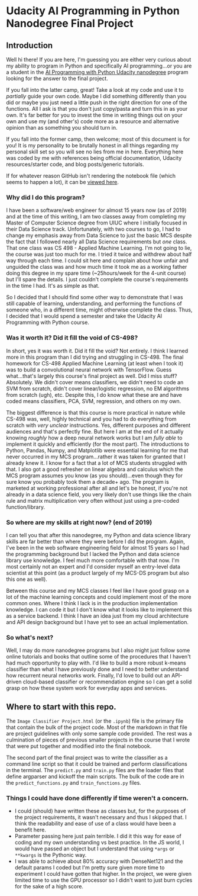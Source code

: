 # Udacity AI Programming in Python Nanodegree Final Project

## Introduction

Well hi there! If you are here, I'm guessing you are either very curious about my ability to program in Python and specifically AI programming...or you are a student in the [AI Programming with Python Udacity nanodegree](https://www.udacity.com/course/ai-programming-python-nanodegree--nd089) program looking for the answer to the final project.

If you fall into the latter camp, great! Take a look at my code and use it to _partially_ guide your own code. Maybe I did something differently than you did or maybe you just need a little push in the right direction for one of the functions. All I ask is that you don't just copy/pasta and turn this in as your own. It's far better for you to invest the time in writing things out on your own and use my (and other's) code more as a resource and alternative opinion than as something you should turn in.

If you fall into the former camp, then welcome; most of this document is for you! It is my personality to be brutally honest in all things regarding my personal skill set so you will see no lies from me in here. Everything here was coded by me with references being official documentation, Udacity resources/starter code, and blog posts/generic tutorials.

If for whatever reason GitHub isn't rendering the notebook file (which seems to happen a lot), it can be [viewed here](https://nbviewer.jupyter.org/github/linuxdream/UdacityAI-Final/blob/master/Image%20Classifier%20Project.ipynb).

### Why did I do this program?

I have been a software/web engineer for almost 15 years now (as of 2019) and at the time of this writing, I am two classes away from completing my Master of Computer Science degree from UIUC where I initially focused in their Data Science track. Unfortunately, with two courses to go, I had to change my emphasis away from Data Science to just the basic MCS despite the fact that I followed nearly all Data Science requirements but _one_ class. That one class was CS 498 - Applied Machine Learning. I'm not going to lie, the course was just too much for me. I tried it twice and withdrew about half way through each time. I could sit here and complain about how unfair and unguided the class was and how much time it took me as a working father doing this degree in my spare time (~25hours/week for the 4-unit course) but I'll spare the details. I just couldn't complete the course's requirements in the time I had. It's as simple as that.

So I decided that I should find some other way to demonstrate that I was still capable of learning, understanding, and performing the functions of someone who, in a different time, might otherwise complete the class. Thus, I decided that I would spend a semester and take the Udacity AI Programming with Python course.

### Was it worth it? Did it fill the void of CS-498?

In short, yes it was worth it. Did it fill the void? Not entirely. I think I learned more in this program than I did trying and struggling in CS-498. The final homework for CS-498 Applied Machine Learning (at least when I took it) was to build a convolutional neural network with TensorFlow. Guess what...that's largely this course's final project as well. Did I miss stuff? Absolutely. We didn't cover means classifiers, we didn't need to code an SVM from scratch, didn't cover linear/logistic regression, no EM algorithms from scratch (ugh), etc. Despite this, I do know what these are and have coded means classifiers, PCA, SVM, regression, and others on my own.

The biggest difference is that this course is more practical in nature while CS-498 was, well, highly technical and you had to do everything from scratch with _very unclear_ instructions. Yes, different purposes and different audiences and that's perfectly fine. But here I am at the end of it actually knowing _roughly_ how a deep neural network works but I am _fully able_ to implement it quickly and efficiently (for the most part). The introductions to Python, Pandas, Numpy, and Matplotlib were essential learning for me that never occurred in my MCS program...rather it was taken for granted that I already knew it. I know for a fact that a lot of MCS students struggled with that. I also got a good refresher on linear algebra and calculus which the MCS program assumes you know (as you should)...even though they for sure know you probably took them a decade+ ago. The program is marketed at working professional after all and let's be honest, if you're not already in a data science field, you very likely don't use things like the chain rule and matrix multiplication very often without just using a pre-coded function/library.

### So where are my skills at right now? (end of 2019)

I can tell you that after this nanodegree, my Python and data science library skills are far better than where they were before I did the program. Again, I've been in the web software engineering field for almost 15 years so I had the programming background but I lacked the Python and data science library use knowledge. I feel much more comfortable with that now. I'm most certainly not an expert and I'd consider myself an entry-level data scientist at this point (as a product largely of my MCS-DS program but also this one as well).

Between this course and my MCS classes I feel like I have good grasp on a lot of the machine learning concepts and could implement most of the more common ones. Where I think I lack is in the production implementation knowledge. I can code it but I don't know what it looks like to implement this as a service backend. I think I have an idea just from my cloud architecture and API design background but I have yet to see an actual implementation.

### So what's next?

Well, I may do more nanodegree programs but I also might just follow some online tutorials and books that outline some of the procedures that I haven't had much opportunity to play with. I'd like to build a more robust k-means classifier than what I have previously done and I need to better understand how recurrent neural networks work. Finally, I'd love to build out an API-driven cloud-based classifier or recommendation engine so I can get a solid grasp on how these system work for everyday apps and services.

## Where to start with this repo.

The `Image Classifier Project.html` (or the `.ipynb`) file is the primary file that contain the bulk of the project code. Most of the markdown in that file are project guidelines with only some sample code provided. The rest was a culmination of pieces of previous smaller projects in the course that I wrote that were put together and modified into the final notebook.

The second part of the final project was to write the classifier as a command line script so that it could be trained and perform classifications in the terminal. The `predict.py` and `train.py` files are the loader files that define argparser and kickoff the main scripts. The bulk of the code are in the `predict_functions.py` and `train_functions.py` files.

### Things I could have done differently if time weren't a concern.

- I could (should) have written these as classes but, for the purposes of the project requirements, it wasn't necessary and thus I skipped that. I think the readability and ease of use of a class would have been a benefit here.
- Parameter passing here just pain terrible. I did it this way for ease of coding and my own understanding vs best practice. In the JS world, I would have passed an object but I understand that using `*args` or `**kwargs` is the Pythonic way.
- I was able to achieve about 80% accuracy with DenseNet121 and the default params I coded but I'm pretty sure given more time to experiment I could have gotten that higher. In the project, we were given limited time to use the GPU processor so I didn't want to just burn cycles for the sake of a high score.
